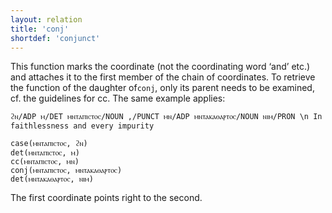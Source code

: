 ```yaml
---
layout: relation
title: 'conj'
shortdef: 'conjunct'
---
```


This function marks the coordinate (not the coordinating word ‘and’ etc.) and attaches it to the first member of the chain of coordinates. To retrieve the function of the daughter of`conj`, only its parent needs to be examined, cf. the guidelines for cc. The same example applies:

~~~ sdparse
ϩⲛ/ADP ⲙ/DET ⲙⲛⲧⲁⲡⲓⲥⲧⲟⲥ/NOUN ,/PUNCT ⲙⲛ/ADP ⲙⲛⲧⲁⲕⲁⲑⲁⲣⲧⲟⲥ/NOUN ⲛⲓⲙ/PRON \n In faithlessness and every impurity

case(ⲙⲛⲧⲁⲡⲓⲥⲧⲟⲥ, ϩⲛ)
det(ⲙⲛⲧⲁⲡⲓⲥⲧⲟⲥ, ⲙ)
cc(ⲙⲛⲧⲁⲡⲓⲥⲧⲟⲥ, ⲙⲛ)
conj(ⲙⲛⲧⲁⲡⲓⲥⲧⲟⲥ, ⲙⲛⲧⲁⲕⲁⲑⲁⲣⲧⲟⲥ)
det(ⲙⲛⲧⲁⲕⲁⲑⲁⲣⲧⲟⲥ, ⲛⲓⲙ)
~~~

The first coordinate points right to the second.
